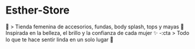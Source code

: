 # Esther-Store
💫 > Tienda femenina de accesorios, fundas, body splash, tops y mayas 🌸 Inspirada en la belleza, el brillo y la confianza de cada mujer  ✨  -:cta  > Todo lo que te hace sentir linda en un solo lugar 💫 
